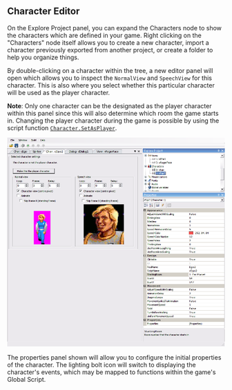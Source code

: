 ## Character Editor

On the Explore Project panel, you can expand the Characters node to show the
characters which are defined in your game. Right clicking on the "Characters"
node itself allows you to create a new character, import a character previously
exported from another project, or create a folder to help you organize things.

By double-clicking on a character within the tree, a new editor panel will open
which allows you to inspect the `NormalView` and `SpeechView` for this character.
This is also where you select whether this particular character will be used as
the player character.

**Note**: Only one character can be the designated as the player character within
this panel since this will also determine which room the game starts in. Changing
the player character during the game is possible by using the script function
[`Character.SetAsPlayer`](Character#charactersetasplayer).

![](images/EditorCharacter_1.png)

The properties panel shown will allow you to configure the initial properties of
the character. The lighting bolt icon will switch to displaying the character's
events, which may be mapped to functions within the game's Global Script.
